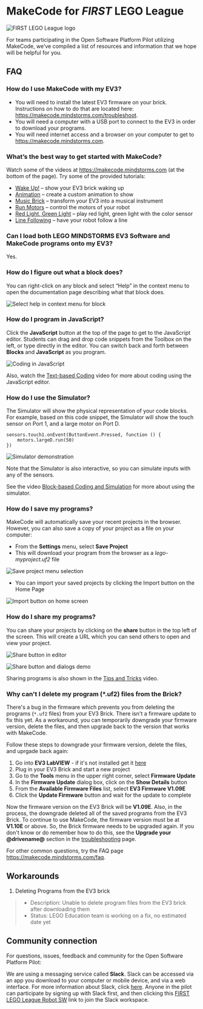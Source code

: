 # MakeCode for _FIRST_ LEGO League

![FIRST LEGO League logo](/static/fll/fll-logo.png)

For teams participating in the Open Software Platform Pilot utilizing MakeCode, we’ve compiled a list of resources and information that we hope will be helpful for you.

## FAQ

### How do I use MakeCode with my EV3?

* You will need to install the latest EV3 firmware on your brick. Instructions on how to do that are located here: https://makecode.mindstorms.com/troubleshoot.
* You will need a computer with a USB port to connect to the EV3 in order to download your programs.
* You will need internet access and a browser on your computer to get to https://makecode.mindstorms.com.

### What’s the best way to get started with MakeCode?

Watch some of the videos at https://makecode.mindstorms.com (at the bottom of the page).
Try some of the provided tutorials:

* [Wake Up!](@homeurl@#tutorial:tutorials/wake-up) – show your EV3 brick waking up
* [Animation](@homeurl@#tutorial:tutorials/make-an-animation) – create a custom animation to show
* [Music Brick](@homeurl@#tutorial:tutorials/music-brick) – transform your EV3 into a musical instrument
* [Run Motors](@homeurl@#tutorial:tutorials/run-motors) – control the motors of your robot
* [Red Light, Green Light](@homeurl@#tutorial:tutorials/redlight-greenlight) – play red light, green light with the color sensor
* [Line Following](@homeurl@#tutorial:tutorials/line-following) – have your robot follow a line

### Can I load both LEGO MINDSTORMS EV3 Software and MakeCode programs onto my EV3?

Yes.

### How do I figure out what a block does?

You can right-click on any block and select “Help” in the context menu to open the documentation page describing what that block does.

![Select help in context menu for block](/static/fll/context-help.jpg)

### How do I program in JavaScript?

Click the **JavaScript** button at the top of the page to get to the JavaScript editor. Students can drag and drop code snippets from the Toolbox on the left, or type directly in the editor. You can switch back and forth between **Blocks** and **JavaScript** as you program.

![Coding in JavaScript](/static/fll/code-js.gif)

Also, watch the [Text-based Coding](https://legoeducation.videomarketingplatform.co/v.ihtml/player.html?token=3513a83b87fe536b2dc512237465fd1b&source=embed&photo%5fid=35719471) video for more about coding using the JavaScript editor.

### How do I use the Simulator?

The Simulator will show the physical representation of your code blocks. For example, based on this code snippet, the Simulator will show the touch sensor on Port 1, and a large motor on Port D.

```blocks
sensors.touch1.onEvent(ButtonEvent.Pressed, function () {
    motors.largeD.run(50)
})
```

![Simulator demonstration](/static/fll/simulator.gif)

Note that the Simulator is also interactive, so you can simulate inputs with any of the sensors.

See the video [Block-based Coding and Simulation](https://legoeducation.videomarketingplatform.co/v.ihtml/player.html?token=629730c938e452f0fd7653fbc4708166&source=embed&photo%5fid=35719470) for more about using the simulator.

### How do I save my programs?

MakeCode will automatically save your recent projects in the browser. However, you can also save a copy of your project as a file on your computer:

* From the **Settings** menu, select **Save Project**
* This will download your program from the browser as a _lego-myproject.uf2_ file

![Save project menu selection](/static/fll/save-project.jpg)

* You can import your saved projects by clicking the Import button on the Home Page
 
![Import button on home screen](/static/fll/import-button.jpg)

### How do I share my programs?

You can share your projects by clicking on the **share** button in the top left of the screen.  This will create a URL which you can send others to open and view your project.
 
![Share button in editor](/static/fll/share-button.jpg)

![Share button and dialogs demo](/static/fll/share-program.gif)

Sharing programs is also shown in the [Tips and Tricks](https://legoeducation.videomarketingplatform.co/v.ihtml/player.html?token=5c594c2373367f7870196f519f3bfc7a&source=embed&photo%5fid=35719472) video.

### Why can't I delete my program (*.uf2) files from the Brick?

There's a bug in the firmware which prevents you from deleting the programs (``*.uf2`` files) from your EV3 Brick. There isn't a firmware update to fix this yet. As a workaround, you can temporarily downgrade your firmware version, delete the files, and then upgrade back to the version that works with MakeCode.

Follow these steps to downgrade your firmware version, delete the files, and uprgade back again:

1. Go into **EV3 LabVIEW** - if it's not installed get it [here](https://education.lego.com/en-us/downloads/mindstorms-ev3/software)
2. Plug in your EV3 Brick and start a new project
3. Go to the **Tools** menu in the upper right corner, select **Firmware Update**
4. In the **Firmware Update** dialog box, click on the **Show Details** button
5. From the **Available Firmware Files** list, select **EV3 Firmware V1.09E**
6. Click the **Update Firmware** button and wait for the update to complete

Now the firmware version on the EV3 Brick will be **V1.09E**. Also, in the process, the downgrade deleted all of the saved programs from the EV3 Brick. To continue to use MakeCode, the firmware version must be at **V1.10E** or above. So, the Brick firmware needs to be upgraded again. If you don't know or do remember how to do this, see the **Upgrade your @drivename@** section in the [troubleshooting](/troubleshoot) page.

For other common questions, try the FAQ page https://makecode.mindstorms.com/faq.

## Workarounds

1. Deleting Programs from the EV3 brick

>* Description: Unable to delete program files from the EV3 brick after downloading them
>* Status: LEGO Education team is working on a fix, no estimated date yet

## Community connection

For questions, issues, feedback and community for the Open Software Platform Pilot:

We are using a messaging service called **Slack**. Slack can be accessed via an app you download to your computer or mobile device, and via a web interface. For more information about Slack, click [here](https://slack.com/). Anyone in the pilot can participate by signing up with Slack first, and then clicking this [FIRST LEGO League Robot SW](https://join.slack.com/t/fllrobotsw/shared_invite/enQtNDU1MjQ5MDU0ODQ5LTY0ZTgzMDk1MThjYjg4NmM5ZTlmMWJhMzg4OWI2ZGQ3ZjBlNjIyY2Q2MDM5NTAyYzIyZTU1NmM0MTdlOTBkMDk) link to join the Slack workspace.
